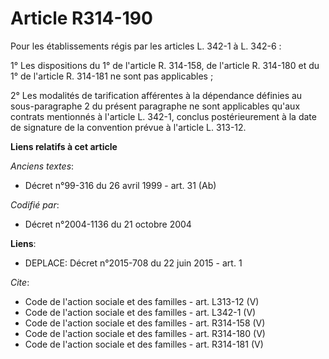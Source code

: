 # Article R314-190

Pour les établissements régis par les articles L. 342-1 à L. 342-6 : 

1° Les dispositions du 1° de l'article R. 314-158, de l'article R. 314-180 et du 1° de l'article R. 314-181 ne sont pas
applicables ; 

2° Les modalités de tarification afférentes à la dépendance définies au sous-paragraphe 2 du présent paragraphe ne sont
applicables qu'aux contrats mentionnés à l'article L. 342-1, conclus postérieurement à la date de signature de la convention
prévue à l'article L. 313-12.

**Liens relatifs à cet article**

_Anciens textes_:

  - Décret n°99-316 du 26 avril 1999 - art. 31 (Ab)

_Codifié par_:

  - Décret n°2004-1136 du 21 octobre 2004

**Liens**:

  - DEPLACE: Décret n°2015-708 du 22 juin 2015 - art. 1

_Cite_:

  - Code de l'action sociale et des familles - art. L313-12 (V)
  - Code de l'action sociale et des familles - art. L342-1 (V)
  - Code de l'action sociale et des familles - art. R314-158 (V)
  - Code de l'action sociale et des familles - art. R314-180 (V)
  - Code de l'action sociale et des familles - art. R314-181 (V)
